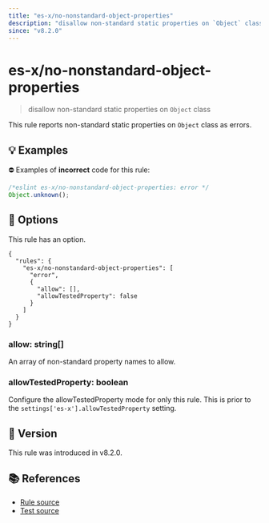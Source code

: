 ```yaml
---
title: "es-x/no-nonstandard-object-properties"
description: "disallow non-standard static properties on `Object` class"
since: "v8.2.0"
---
```


# es-x/no-nonstandard-object-properties
> disallow non-standard static properties on `Object` class

This rule reports non-standard static properties on `Object` class as errors.

## 💡 Examples

⛔ Examples of **incorrect** code for this rule:

<eslint-playground type="bad">

```js
/*eslint es-x/no-nonstandard-object-properties: error */
Object.unknown();
```

</eslint-playground>

## 🔧 Options

This rule has an option.

```jsonc
{
  "rules": {
    "es-x/no-nonstandard-object-properties": [
      "error",
      {
        "allow": [],
        "allowTestedProperty": false
      }
    ]
  }
}
```

### allow: string[]

An array of non-standard property names to allow.

### allowTestedProperty: boolean

Configure the allowTestedProperty mode for only this rule.
This is prior to the `settings['es-x'].allowTestedProperty` setting.

## 🚀 Version

This rule was introduced in v8.2.0.

## 📚 References

- [Rule source](https://github.com/eslint-community/eslint-plugin-es-x/blob/master/lib/rules/no-nonstandard-object-properties.js)
- [Test source](https://github.com/eslint-community/eslint-plugin-es-x/blob/master/tests/lib/rules/no-nonstandard-object-properties.js)
